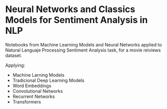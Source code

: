 # Neural Networks and Classics Models for Sentiment Analysis in NLP
Notebooks from Machine Learning Models and Neural Networks applied to Natural Languaje Processing Sentiment Analysis task, for a movie reiviews dataset.

Applying:
* Machine Larning Models
* Tradicional Deep Learning Models
* Word Embeddings
* Convolutional Networks
* Recurrent Networks
* Transformers
